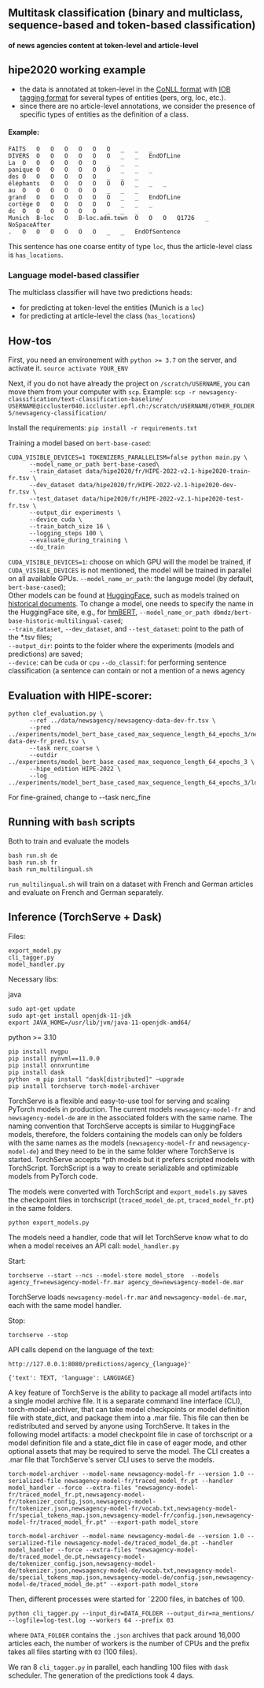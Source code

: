 ## Multitask classification (binary and multiclass, sequence-based and token-based classification)
#### of news agencies content at token-level and article-level

## hipe2020 working example
- the data is annotated at token-level in the [CoNLL format](https://universaldependencies.org/format.html) with [IOB tagging format](https://www.geeksforgeeks.org/nlp-iob-tags/) for several types of entities (pers, org, loc, etc.).
- since there are no article-level annotations, we consider the presence of specific types of entities as the definition of a class.

#### Example:

```csv
FAITS	O	O	O	O	O	O	_	_	_
DIVERS	O	O	O	O	O	O	_	_	EndOfLine
La	O	O	O	O	O	O	_	_	_
panique	O	O	O	O	O	O	_	_	_
des	O	O	O	O	O	O	_	_	_
éléphants	O	O	O	O	O	O	_	_	_
au	O	O	O	O	O	O	_	_	_
grand	O	O	O	O	O	O	_	_	EndOfLine
cortège	O	O	O	O	O	O	_	_	_
dc	O	O	O	O	O	O	_	_	_
Munich	B-loc	O	B-loc.adm.town	O	O	O	Q1726	_	NoSpaceAfter
.	O	O	O	O	O	O	_	_	EndOfSentence
```
This sentence has one coarse entity of type `loc`, thus the article-level class is `has_locations`.

### Language model-based classifier

The multiclass classifier will have two predictions heads:
- for predicting at token-level the entities (Munich is a `loc`)
- for predicting at article-level the class (`has_locations`)

## How-tos

First, you need an environement with `python >= 3.7` on the server, and activate it.
`source activate YOUR_ENV`

Next, if you do not have already the project on `/scratch/USERNAME`, you can move them from your computer with `scp`. Example:
`scp -r newsagency-classification/text-classification-baseline/ USERNAME@iccluster040.iccluster.epfl.ch:/scratch/USERNAME/OTHER_FOLDERS/newsagency-classification/`

Install the requirements:
`pip install -r requirements.txt`

Training a model based on `bert-base-cased`:
```
CUDA_VISIBLE_DEVICES=1 TOKENIZERS_PARALLELISM=false python main.py \
      --model_name_or_path bert-base-cased\
      --train_dataset data/hipe2020/fr/HIPE-2022-v2.1-hipe2020-train-fr.tsv \
      --dev_dataset data/hipe2020/fr/HIPE-2022-v2.1-hipe2020-dev-fr.tsv \
      --test_dataset data/hipe2020/fr/HIPE-2022-v2.1-hipe2020-test-fr.tsv \
      --output_dir experiments \
      --device cuda \
      --train_batch_size 16 \
      --logging_steps 100 \
      --evaluate_during_training \
      --do_train
```
`CUDA_VISIBLE_DEVICES=1`: choose on which GPU will the model be trained, if `CUDA_VISIBLE_DEVICES` is not mentioned, the model will be trained in parallel on all available GPUs.
`--model_name_or_path`: the languge model (by default, `bert-base-cased`);\
Other models can be found at [HuggingFace](https://huggingface.co/), such as models trained on [historical documents](https://huggingface.co/dbmdz/). To change a model, one needs to specify the name in the HuggingFace site, e.g., for [hmBERT](https://huggingface.co/dbmdz/bert-base-historic-multilingual-cased), `--model_name_or_path dbmdz/bert-base-historic-multilingual-cased`;\
`--train_dataset`, `--dev_dataset`, and `--test_dataset`: point to the path of the *.tsv files;\
`--output_dir`: points to the folder where the experiments (models and predictions) are saved;\
`--device`: can be `cuda` or `cpu`
`--do_classif`: for performing sentence classification (a sentence can contain or not a mention of a news agency

## Evaluation with HIPE-scorer:
```
python clef_evaluation.py \
      --ref ../data/newsagency/newsagency-data-dev-fr.tsv \
      --pred ../experiments/model_bert_base_cased_max_sequence_length_64_epochs_3/newsagency-data-dev-fr_pred.tsv \
      --task nerc_coarse \
      --outdir ../experiments/model_bert_base_cased_max_sequence_length_64_epochs_3 \
      --hipe_edition HIPE-2022 \
      --log ../experiments/model_bert_base_cased_max_sequence_length_64_epochs_3/logs_scorer.txt
```
For fine-grained, change to --task nerc_fine

## Running with `bash` scripts 
Both to train and evaluate the models

```
bash run.sh de
bash run.sh fr
bash run_multilingual.sh
```

`run_multilingual.sh` will train on a dataset with French and German articles and evaluate on French and German separately.

## Inference (TorchServe + Dask)

Files:
```
export_model.py
cli_tagger.py
model_handler.py
```

Necessary libs:

java
```
sudo apt-get update
sudo apt-get install openjdk-11-jdk
export JAVA_HOME=/usr/lib/jvm/java-11-openjdk-amd64/
```

python >= 3.10
```
pip install nvgpu
pip install pynvml==11.0.0
pip install onnxruntime
pip install dask
python -m pip install "dask[distributed]" —upgrade
pip install torchserve torch-model-archiver
```

TorchServe is a flexible and easy-to-use tool for serving and scaling PyTorch models in production. The current models `newsagency-model-fr` and `newsagency-model-de` are in the associated folders with the same name. The naming convention that TorchServe accepts is similar to HuggingFace models, therefore, the folders containing the models can only be folders with the same names as the models (`newsagency-model-fr` and `newsagency-model-de`) and they need to be in the same folder where TorchServe is started. TorchServe accepts *pth models but it prefers scripted models with TorchScript. TorchScript is a way to create serializable and optimizable models from PyTorch code.

The models were converted with TorchScript and `export_models.py` saves the checkpoint files in torchscript (`traced_model_de.pt`, `traced_model_fr.pt`) in the same folders.
```
python export_models.py
```

The models need a handler, code that will let TorchServe know what to do when a model receives an API call: `model_handler.py`

Start:
```
torchserve --start --ncs --model-store model_store  --models agency_fr=newsagency-model-fr.mar agency_de=newsagency-model-de.mar 
```
TorchServe loads `newsagency-model-fr.mar` and `newsagency-model-de.mar`, each with the same model handler.

Stop:
```
torchserve --stop
```

API calls depend on the language of the text:
```
http://127.0.0.1:8080/predictions/agency_{language}'

{'text': TEXT, 'language': LANGUAGE}
```

A key feature of TorchServe is the ability to package all model artifacts into a single model archive file. It is a separate command line interface (CLI), torch-model-archiver, that can take model checkpoints or model definition file with state_dict, and package them into a .mar file. This file can then be redistributed and served by anyone using TorchServe. It takes in the following model artifacts: a model checkpoint file in case of torchscript or a model definition file and a state_dict file in case of eager mode, and other optional assets that may be required to serve the model. The CLI creates a .mar file that TorchServe's server CLI uses to serve the models.

```
torch-model-archiver --model-name newsagency-model-fr --version 1.0 --serialized-file newsagency-model-fr/traced_model_fr.pt --handler model_handler --force --extra-files "newsagency-model-fr/traced_model_fr.pt,newsagency-model-fr/tokenizer_config.json,newsagency-model-fr/tokenizer.json,newsagency-model-fr/vocab.txt,newsagency-model-fr/special_tokens_map.json,newsagency-model-fr/config.json,newsagency-model-fr/traced_model_fr.pt" --export-path model_store

torch-model-archiver --model-name newsagency-model-de --version 1.0 --serialized-file newsagency-model-de/traced_model_de.pt --handler model_handler --force --extra-files "newsagency-model-de/traced_model_de.pt,newsagency-model-de/tokenizer_config.json,newsagency-model-de/tokenizer.json,newsagency-model-de/vocab.txt,newsagency-model-de/special_tokens_map.json,newsagency-model-de/config.json,newsagency-model-de/traced_model_de.pt" --export-path model_store
```
Then, different processes were started for ˜2200 files, in batches of 100.

```
python cli_tagger.py --input_dir=DATA_FOLDER --output_dir=na_mentions/ --logfile=log-test.log --workers 64 --prefix 03
```
where `DATA_FOLDER` contains the `.json` archives that pack around 16,000 articles each, the number of workers is the number of CPUs and the prefix takes all files starting with `03` (100 files).

We ran 8 `cli_tagger.py` in parallel, each handling 100 files with `dask` scheduler. The generation of the predictions took 4 days.
